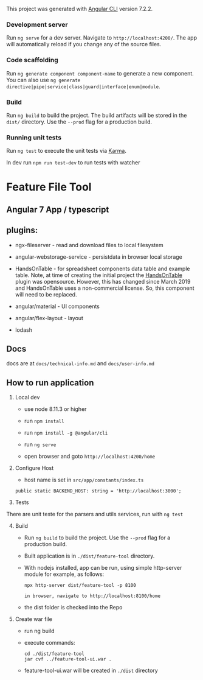 This project was generated with [Angular CLI](https://github.com/angular/angular-cli) version 7.2.2.

### Development server

Run `ng serve` for a dev server. Navigate to `http://localhost:4200/`. The app will automatically reload if you change any of the source files.

### Code scaffolding

Run `ng generate component component-name` to generate a new component. You can also use `ng generate directive|pipe|service|class|guard|interface|enum|module`.

### Build

Run `ng build` to build the project. The build artifacts will be stored in the `dist/` directory. Use the `--prod` flag for a production build.

### Running unit tests

Run `ng test` to execute the unit tests via [Karma](https://karma-runner.github.io).

In dev run `npm run test-dev` to run tests with watcher


# Feature File Tool

## Angular 7 App / typescript

## plugins:
* ngx-fileserver - read and download files to local filesystem

* angular-webstorage-service - persistdata in browser local storage

* HandsOnTable - for spreadsheet components data table and example table.  Note, at time of creating the initial project the [HandsOnTable](https://handsontable.com/) plugin was opensource.  However, this has changed since March 2019 and HandsOnTable uses a non-commercial license.  So, this component will need to be replaced.

* angular/material - UI components

* angular/flex-layout - layout

* lodash

## Docs

docs are at `docs/technical-info.md` and `docs/user-info.md`

## How to run application

1. Local dev

    * use node 8.11.3 or higher

    * run `npm install`

    * run `npm install -g @angular/cli`

    * run `ng serve`

    * open browser and goto `http://localhost:4200/home`

2. Configure Host

    * host name is set in `src/app/constants/index.ts`

    ```
    public static BACKEND_HOST: string = 'http://localhost:3000';
    ```

3. Tests

There are unit teste for the parsers and utils services, run with `ng test`

4. Build
    * Run `ng build` to build the project.  Use the `--prod` flag for a production build.

    * Built application is in `./dist/feature-tool` directory.

    * With nodejs installed, app can be run, using simple http-server module for example, as follows:

        ```
        npx http-server dist/feature-tool -p 8100

        in browser, navigate to http://localhost:8100/home
        ```
    * the dist folder is checked into the Repo

5. Create war file 
    * run ng build

    * execute commands:

        ```
        cd ./dist/feature-tool
        jar cvf ../feature-tool-ui.war .
        ```
    
    * feature-tool-ui.war will be created in `./dist` directory